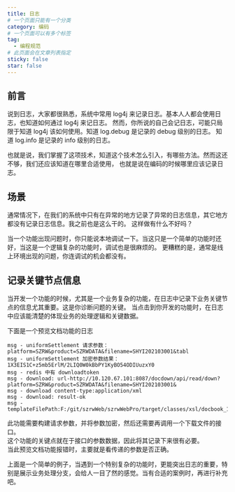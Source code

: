 ```yaml
---
title: 日志
# 一个页面只能有一个分类
category: 编码
# 一个页面可以有多个标签
tag:
  - 编程规范
# 此页面会在文章列表指定
sticky: false
star: false
---
```


## 前言

说到日志，大家都很熟悉，系统中常用 log4j 来记录日志。基本人人都会使用日志，也知道如何通过 log4j 来记日志。
然而，你所说的自己会记日志，可能只局限于知道 log4j 该如何使用。知道 log.debug 是记录的 debug 级别的日志。
知道 log.info 是记录的 info 级别的日志。

也就是说，我们掌握了这项技术，知道这个技术怎么引入，有哪些方法。然而这还不够，我们还应该知道在哪里合适使用，
也就是说在编码的时候哪里应该记录日志。

## 场景

通常情况下，在我们的系统中只有在异常的地方记录了异常的日志信息，其它地方都没有记录日志信息。我之前也是这么干的。
这样做有什么不好吗？

当一个功能出现问题时，你只能说本地调试一下。当这只是一个简单的功能时还好，当这是一个逻辑复杂的功能时，调试也是很麻烦的。
更糟糕的是，通常是线上环境出现的问题，你连调试的机会都没有。


## 记录关键节点信息

当开发一个功能的时候，尤其是一个业务复杂的功能，在日志中记录下业务关键节点的信息尤其重要。这是你诊断问题的关键。
当点击到你开发的功能时，在日志中应该能清楚的体现业务的处理逻辑和关键数据。


下面是一个预览文档功能的日志

```
msg - uniformSettlement 请求参数：platform=SZRW&product=SZRWDATA&filename=SHYI202103001&tabl
msg - uniformSettlement 加密参数结果：1X3EIS1C+z5mb5ErlM/2LIQ0W0kBbPY1KyBO54ODIUuzxY0
msg - redis 中有 downloadtoken
msg - download: url-http://10.120.67.101:8087/docdown/api/read/down?platform=SZRW&product=SZRWDATA&filename=SHYI202103001&
msg - download content-type:application/xml
msg - download: result-ok
msg - templateFilePath:F:/git/szrwWeb/szrwWebPro/target/classes/xsl/docbook_1.xslt
```

此功能需要构建请求参数，并将参数加密，然后还需要再调用一个下载文件的接口。  
这个功能的关键点就在于接口的参数数据，因此将其记录下来很有必要。  
当此预览文档功能报错时，主要就是看传递的参数是否正确。


上面是一个简单的例子，当遇到一个特别复杂的功能时，更能突出日志的重要，特别是展示业务处理分支，会给人一目了然的感觉。当有合适的案例时，再进行补充吧。